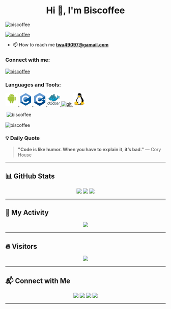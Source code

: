 <h1 align="center">Hi 👋, I'm Biscoffee</h1>
<p align="left"> <img src="https://komarev.com/ghpvc/?username=biscoffee&label=Profile%20views&color=0e75b6&style=flat" alt="biscoffee" /> </p>

<p align="left"> <a href="https://github.com/ryo-ma/github-profile-trophy"><img src="https://github-profile-trophy.vercel.app/?username=biscoffee" alt="biscoffee" /></a> </p>

- 📫 How to reach me **twu49097@gamail.com**

<h3 align="left">Connect with me:</h3>
<p align="left">
<a href="https://www.leetcode.com/biscoffee" target="blank"><img align="center" src="https://raw.githubusercontent.com/rahuldkjain/github-profile-readme-generator/master/src/images/icons/Social/leet-code.svg" alt="biscoffee" height="30" width="40" /></a>
</p>

<h3 align="left">Languages and Tools:</h3>
<p align="left"> <a href="https://developer.android.com" target="_blank" rel="noreferrer"> <img src="https://raw.githubusercontent.com/devicons/devicon/master/icons/android/android-original-wordmark.svg" alt="android" width="40" height="40"/> </a> <a href="https://www.cprogramming.com/" target="_blank" rel="noreferrer"> <img src="https://raw.githubusercontent.com/devicons/devicon/master/icons/c/c-original.svg" alt="c" width="40" height="40"/> </a> <a href="https://www.w3schools.com/cpp/" target="_blank" rel="noreferrer"> <img src="https://raw.githubusercontent.com/devicons/devicon/master/icons/cplusplus/cplusplus-original.svg" alt="cplusplus" width="40" height="40"/> </a> <a href="https://www.docker.com/" target="_blank" rel="noreferrer"> <img src="https://raw.githubusercontent.com/devicons/devicon/master/icons/docker/docker-original-wordmark.svg" alt="docker" width="40" height="40"/> </a> <a href="https://git-scm.com/" target="_blank" rel="noreferrer"> <img src="https://www.vectorlogo.zone/logos/git-scm/git-scm-icon.svg" alt="git" width="40" height="40"/> </a> <a href="https://www.linux.org/" target="_blank" rel="noreferrer"> <img src="https://raw.githubusercontent.com/devicons/devicon/master/icons/linux/linux-original.svg" alt="linux" width="40" height="40"/> </a> </p>

<p>&nbsp;<img align="center" src="https://github-readme-stats.vercel.app/api?username=biscoffee&show_icons=true&locale=en" alt="biscoffee" /></p>

<p><img align="center" src="https://github-readme-streak-stats.herokuapp.com/?user=biscoffee&" alt="biscoffee" /></p>

### **💡 Daily Quote**  
> **"Code is like humor. When you have to explain it, it’s bad."** — Cory House  

---

## 📊 GitHub Stats  
<div align="center">
  <img src="https://github-readme-stats.vercel.app/api?username=Biscoffee&show_icons=true&theme=tokyonight" />
  <img src="https://github-readme-stats.vercel.app/api/top-langs/?username=Biscoffee&layout=compact&theme=tokyonight" />
  <img src="https://github-immortality.vercel.app/api?username=Biscoffee" />
</div>  

---

## 🌱 My Activity  
<div align="center">
  <img src="https://github-readme-activity-graph.vercel.app/graph?username=Biscoffee&theme=xcode&hide_border=true" />
</div>  

---

## 🔥 Visitors  
<div align="center">
  <img src="https://komarev.com/ghpvc/?username=Biscoffee&color=blue" />
</div>  

---

## 📬 Connect with Me  
<div align="center">
  <a href="https://github.com/Biscoffee"><img src="https://img.shields.io/badge/-GitHub-181717?style=flat-square&logo=github"></a>
  <a href="https://leetcode.cn/u/wu-tong-1ms/"><img src="https://img.shields.io/badge/-LeetCode-FFA116?style=flat-square&logo=leetcode"></a>
  <a href="https://blog.csdn.net/2402_86720949?spm=1000.2115.3001.5343"><img src="https://img.shields.io/badge/-CSDN-DC382D?style=flat-square&logo=csdn"></a>
  <a href="mailto:17813123671@163.com"><img src="https://img.shields.io/badge/-Email-D14836?style=flat-square&logo=gmail&logoColor=white"></a>
</div>  

---
